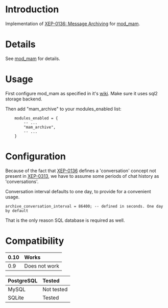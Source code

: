 # Introduction #

Implementation of [XEP-0136: Message Archiving](http://xmpp.org/extensions/xep-0136.html) for [mod\_mam](mod_mam.md).


# Details #

See [mod\_mam](mod_mam.md) for details.

# Usage #

First configure mod\_mam as specified in it's [wiki](mod_mam.md). Make sure it uses sql2 storage backend.

Then add "mam\_archive" to your modules\_enabled list:
```
    modules_enabled = {
        -- ...
        "mam_archive",
        -- ...
    }
```

# Configuration #

Because of the fact that [XEP-0136](http://xmpp.org/extensions/xep-0136.html) defines a 'conversation' concept not present in [XEP-0313](http://xmpp.org/extensions/xep-0313.html), we have to assume some periods of chat history as 'conversations'.

Conversation interval defaults to one day, to provide for a convenient usage.

```
archive_conversation_interval = 86400; -- defined in seconds. One day by default
```

That is the only reason SQL database is required as well.

# Compatibility #
| 0.10 | Works |
|:-----|:------|
| 0.9  | Does not work |

| PostgreSQL | Tested |
|:-----------|:-------|
| MySQL      | Not tested |
| SQLite     | Tested |